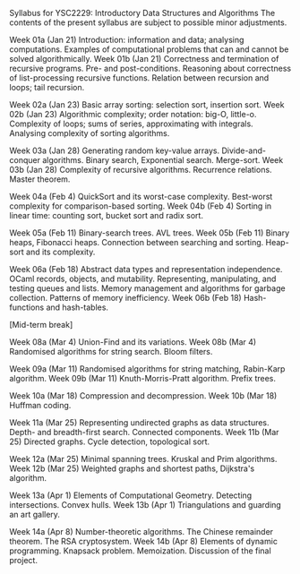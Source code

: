 Syllabus for YSC2229: Introductory Data Structures and Algorithms
The contents of the present syllabus are subject to possible minor adjustments.

Week 01a (Jan 21)
Introduction: information and data; analysing computations. Examples of computational problems that can and cannot be solved algorithmically.
Week 01b (Jan 21)
Correctness and termination of recursive programs. Pre- and post-conditions. Reasoning about correctness of list-processing recursive functions. Relation between recursion and loops; tail recursion.

Week 02a (Jan 23)
Basic array sorting: selection sort, insertion sort.
Week 02b (Jan 23)
Algorithmic complexity; order notation: big-O, little-o. Complexity of loops; sums of series, approximating with integrals. Analysing complexity of sorting algorithms.

Week 03a (Jan 28)
Generating random key-value arrays. Divide-and-conquer algorithms. Binary search, Exponential search. Merge-sort.
Week 03b (Jan 28)
Complexity of recursive algorithms. Recurrence relations. Master theorem.

Week 04a (Feb 4)
QuickSort and its worst-case complexity. Best-worst complexity for comparison-based sorting.
Week 04b (Feb 4)
Sorting in linear time: counting sort, bucket sort and radix sort.

Week 05a (Feb 11)
Binary-search trees. AVL trees. 
Week 05b (Feb 11)
Binary heaps, Fibonacci heaps. Connection between searching and sorting. Heap-sort and its complexity.

Week 06a (Feb 18)
Abstract data types and representation independence. OCaml records, objects, and mutability. Representing, manipulating, and testing queues and lists. Memory management and algorithms for garbage collection. Patterns of memory inefficiency.
Week 06b (Feb 18)
Hash-functions and hash-tables.

[Mid-term break]

Week 08a (Mar 4)
Union-Find and its variations. 
Week 08b (Mar 4)
Randomised algorithms for string search. Bloom filters.

Week 09a (Mar 11)
Randomised algorithms for string matching, Rabin-Karp algorithm.
Week 09b (Mar 11)
Knuth-Morris-Pratt algorithm. Prefix trees.

Week 10a (Mar 18)
Compression and decompression.
Week 10b (Mar 18)
Huffman coding.

Week 11a (Mar 25)
Representing undirected graphs as data structures. Depth- and breadth-first search. Connected components.
Week 11b (Mar 25)
Directed graphs. Cycle detection, topological sort.

Week 12a (Mar 25)
Minimal spanning trees. Kruskal and Prim algorithms.
Week 12b (Mar 25)
Weighted graphs and shortest paths, Dijkstra's algorithm.

Week 13a (Apr 1)
Elements of Computational Geometry. Detecting intersections. Convex hulls.
Week 13b (Apr 1)
Triangulations and guarding an art gallery.
 
Week 14a (Apr 8)
Number-theoretic algorithms. The Chinese remainder theorem. The RSA cryptosystem.
Week 14b (Apr 8)
Elements of dynamic programming. Knapsack problem. Memoization.
Discussion of the final project.
